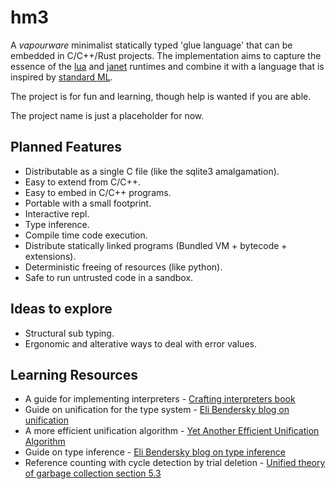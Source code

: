 # hm3

A *vapourware* minimalist statically typed 'glue language' that can be embedded in C/C++/Rust projects. The implementation aims to capture the essence of the [lua](https://www.lua.org) and [janet](https://janet-lang.org) runtimes and combine it with a language that is inspired by [standard ML](https://en.wikipedia.org/wiki/Standard_ML).

The project is for fun and learning, though help is wanted if you are able.

The project name is just a placeholder for now.

## Planned Features

- Distributable as a single C file (like the sqlite3 amalgamation).
- Easy to extend from C/C++.
- Easy to embed in C/C++ programs.
- Portable with a small footprint.
- Interactive repl.
- Type inference.
- Compile time code execution.
- Distribute statically linked programs (Bundled VM + bytecode + extensions).
- Deterministic freeing of resources (like python).
- Safe to run untrusted code in a sandbox.

## Ideas to explore

- Structural sub typing.
- Ergonomic and alterative ways to deal with error values.

## Learning Resources

- A guide for implementing interpreters - [Crafting interpreters book](https://craftinginterpreters.com/)
- Guide on unification for the type system - [Eli Bendersky blog on unification](https://eli.thegreenplace.net/2018/unification/)
- A more efficient unification algorithm - [Yet Another Efficient Unification Algorithm](https://arxiv.org/pdf/cs/0603080.pdf)
- Guide on type inference - [Eli Bendersky blog on type inference](https://eli.thegreenplace.net/2018/type-inference/)
- Reference counting with cycle detection by trial deletion - [Unified theory of garbage collection section 5.3](https://citeseerx.ist.psu.edu/viewdoc/download?doi=10.1.1.439.1202&rep=rep1&type=pdf)